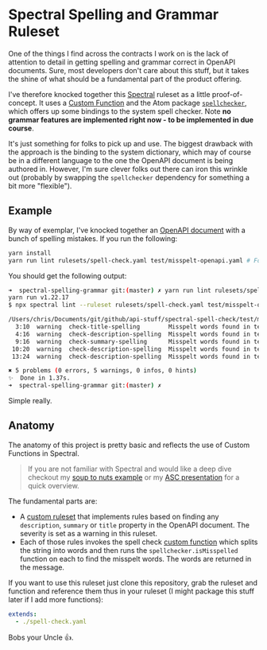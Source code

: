 # Spectral Spelling and Grammar Ruleset

One of the things I find across the contracts I work on is the lack of attention to detail in getting spelling and grammar correct in OpenAPI documents. Sure, most developers don't care about this stuff, but it takes the shine of what should be a fundamental part of the product offering.

I've therefore knocked together this [Spectral](https://meta.stoplight.io/docs/spectral/ZG9jOjYx-overview) ruleset as a little proof-of-concept. It uses a [Custom Function](https://meta.stoplight.io/docs/spectral/ZG9jOjI1MTkw-custom-functions) and the Atom package [`spellchecker`](https://www.npmjs.com/package/spellchecker), which offers up some bindings to the system spell checker. Note **no grammar features are implemented right now - to be implemented in due course**.

It's just something for folks to pick up and use. The biggest drawback with the approach is the binding to the system dictionary, which may of course be in a different language to the one the OpenAPI document is being authored in. However, I'm sure clever folks out there can iron this wrinkle out (probably by swapping the `spellchecker` dependency for something a bit more "flexible").

## Example

By way of exemplar, I've knocked together an [OpenAPI document](test/misspelt-openapi.yaml) with a bunch of spelling mistakes. If you run the following:

```bash
yarn install
yarn run lint rulesets/spell-check.yaml test/misspelt-openapi.yaml # For convenience, ideally install Spectral globally
```

You should get the following output:

```bash
➜  spectral-spelling-grammar git:(master) ✗ yarn run lint rulesets/spell-check.yaml test/misspelt-openapi.yaml
yarn run v1.22.17
$ npx spectral lint --ruleset rulesets/spell-check.yaml test/misspelt-openapi.yaml

/Users/chris/Documents/git/github/api-stuff/spectral-spell-check/test/misspelt-openapi.yaml
  3:10  warning  check-title-spelling        Misspelt words found in text: concpte           info.title
  4:16  warning  check-description-spelling  Misspelt words found in text: bdaly, smealt     info.description
  9:16  warning  check-summary-spelling      Misspelt words found in text: Defautl           paths./test.get.summary
 10:20  warning  check-description-spelling  Misspelt words found in text: speling, veeeryy  paths./test.get.description
 13:24  warning  check-description-spelling  Misspelt words found in text: Defalt            paths./test.get.responses[200].description

✖ 5 problems (0 errors, 5 warnings, 0 infos, 0 hints)
✨  Done in 1.37s.
➜  spectral-spelling-grammar git:(master) ✗
```

Simple really.

## Anatomy

The anatomy of this project is pretty basic and reflects the use of Custom Functions in Spectral.

> If you are not familiar with Spectral and would like a deep dive checkout my [soup to nuts example](https://github.com/api-stuff/hands-on-with-spectral) or my [ASC presentation](https://www.youtube.com/watch?v=rddvXgnqeJQ) for a quick overview.

The fundamental parts are:

* A [custom ruleset](rulesets/spell-check.yaml) that implements rules based on finding any `description`, `summary` or `title` property in the OpenAPI document. The severity is set as a warning in this ruleset.
* Each of those rules invokes the spell check [custom function](rulesets/functions/spell-check.js) which splits the string into words and then runs the `spellchecker.isMisspelled` function on each to find the misspelt words. The words are returned in the message.

If you want to use this ruleset just clone this repository, grab the ruleset and function and reference them thus in your ruleset (I might package this stuff later if I add more functions):

```yaml
extends:
  - ./spell-check.yaml
```

Bobs your Uncle :thumbsup:.